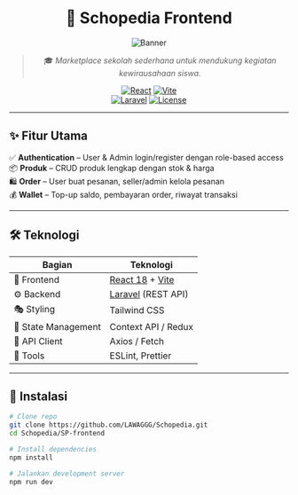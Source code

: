<div align="center">

# 🛒 Schopedia Frontend  

![Banner](https://dummyimage.com/1000x280/1e3a8a/#FF0000&text=Schopedia+Frontend)  

> 🎓 *Marketplace sekolah sederhana untuk mendukung kegiatan kewirausahaan siswa.*  

[![React](https://img.shields.io/badge/React-18-61dafb?logo=react&logoColor=white)](https://react.dev/) 
[![Vite](https://img.shields.io/badge/Vite-4.x-646cff?logo=vite&logoColor=yellow)](https://vitejs.dev/)  
[![Laravel](https://img.shields.io/badge/Laravel-Backend-ff2d20?logo=laravel&logoColor=white)](https://laravel.com/) 
[![License](https://img.shields.io/badge/License-MIT-green.svg)](./LICENSE)  

</div>  

---

## ✨ Fitur Utama  

✅ **Authentication** – User & Admin login/register dengan role-based access  
📦 **Produk** – CRUD produk lengkap dengan stok & harga  
🛍️ **Order** – User buat pesanan, seller/admin kelola pesanan  
💰 **Wallet** – Top-up saldo, pembayaran order, riwayat transaksi  

---

## 🛠️ Teknologi  

| Bagian | Teknologi |
|--------|-----------|
| 🎨 Frontend | [React 18](https://react.dev/) + [Vite](https://vitejs.dev/) |
| ⚙️ Backend | [Laravel](https://laravel.com/) (REST API) |
| 🎭 Styling | Tailwind CSS |
| 🔄 State Management | Context API / Redux |
| 📡 API Client | Axios / Fetch |
| 🧹 Tools | ESLint, Prettier |

---

## 🚀 Instalasi  

```bash
# Clone repo
git clone https://github.com/LAWAGGG/Schopedia.git
cd Schopedia/SP-frontend

# Install dependencies
npm install

# Jalankan development server
npm run dev
